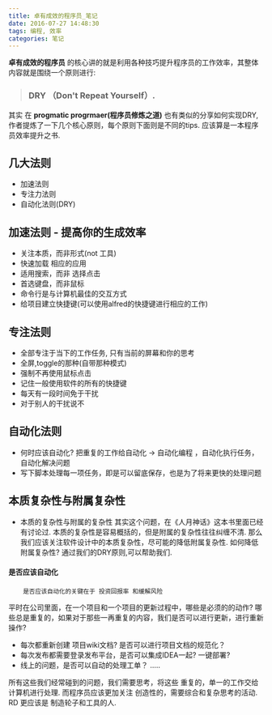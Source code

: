 ```yaml
---
title: 卓有成效的程序员_笔记
date: 2016-07-27 14:48:30
tags: 编程, 效率
categories: 笔记
---
```


  **卓有成效的程序员** 的核心讲的就是利用各种技巧提升程序员的工作效率，其整体内容就是围绕一个原则进行:

<!--more-->

>   
> ### DRY （Don't Repeat Yourself）. 
>   


其实 在 **progmatic progrmaer(程序员修炼之道)** 也有类似的分享如何实现DRY, 作者提炼了一下几个核心原则，每个原则下面则是不同的tips. 应该算是一本程序员效率提升之书.

## 几大法则
* 加速法则
* 专注力法则
* 自动化法则(DRY)

## 加速法则 - 提高你的生成效率
* 关注本质，而非形式(not 工具)
* 快速加载 相应的应用
* 适用搜索，而非 选择点击
* 首选键盘，而非鼠标
* 命令行是与计算机最佳的交互方式 
* 给项目建立快捷键(可以使用alfred的快捷键进行相应的工作)

## 专注法则
* 全部专注于当下的工作任务, 只有当前的屏幕和你的思考
* 全屏,toggle的那种(自带那种模式)
* 强制不再使用鼠标点击
* 记住一般使用软件的所有的快捷键 
* 每天有一段时间免于干扰
* 对于别人的干扰说不

## 自动化法则
* 何时应该自动化? 把重复的工作给自动化 -> 自动化编程 ，自动化执行任务，自动化解决问题
* 写下脚本处理每一项任务，即是可以留底保存，也是为了将来更快的处理问题

## 本质复杂性与附属复杂性
* 本质的复杂性与附属的复杂性
其实这个问题，在《人月神话》这本书里面已经有讨论过. 本质的复杂性是容易概括的，但是附属的复杂性往往纠缠不清. 那么我们应该关注软件设计中的本质复杂性，尽可能的降低附属复杂性. 如何降低附属复杂性? 通过我们的DRY原则,可以帮助我们.


#### 是否应该自动化
```
    是否应该自动化的关键在于 投资回报率 和缓解风险 
```

平时在公司里面，在一个项目和一个项目的更新过程中，哪些是必须的的动作? 哪些总是重复的，如果对于那些一再重复的内容，我们是否可以进行更新，进行重新操作?

* 每次都重新创建 项目wiki文档? 是否可以进行项目文档的规范化？
* 每次发布都需要登录发布平台，是否可以集成IDEA一起? 一键部署?
* 线上的问题，是否可以自动的处理工单？
.....

所有这些我们经常碰到的问题，我们需要思考，将这些 重复的，单一的工作交给计算机进行处理. 而程序员应该更加关注 创造性的，需要综合和复杂思考的活动. RD 更应该是 制造轮子和工具的人.
